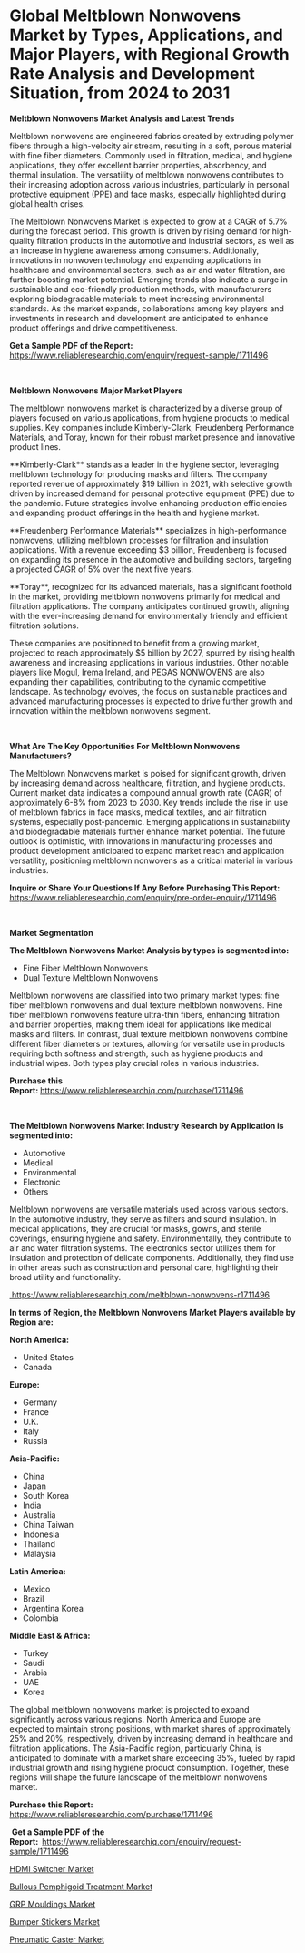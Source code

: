 <p><h1>Global Meltblown Nonwovens Market by Types, Applications, and Major Players, with Regional Growth Rate Analysis and Development Situation, from 2024 to 2031</h1></p><p><strong>Meltblown Nonwovens Market Analysis and Latest Trends</strong></p>
<p><p>Meltblown nonwovens are engineered fabrics created by extruding polymer fibers through a high-velocity air stream, resulting in a soft, porous material with fine fiber diameters. Commonly used in filtration, medical, and hygiene applications, they offer excellent barrier properties, absorbency, and thermal insulation. The versatility of meltblown nonwovens contributes to their increasing adoption across various industries, particularly in personal protective equipment (PPE) and face masks, especially highlighted during global health crises.</p><p>The Meltblown Nonwovens Market is expected to grow at a CAGR of 5.7% during the forecast period. This growth is driven by rising demand for high-quality filtration products in the automotive and industrial sectors, as well as an increase in hygiene awareness among consumers. Additionally, innovations in nonwoven technology and expanding applications in healthcare and environmental sectors, such as air and water filtration, are further boosting market potential. Emerging trends also indicate a surge in sustainable and eco-friendly production methods, with manufacturers exploring biodegradable materials to meet increasing environmental standards. As the market expands, collaborations among key players and investments in research and development are anticipated to enhance product offerings and drive competitiveness.</p></p>
<p><strong>Get a Sample PDF of the Report:&nbsp;</strong> <a href="https://www.reliableresearchiq.com/enquiry/request-sample/1711496?utm_campaign=104&utm_medium=2&utm_source=Github&utm_content=ia&utm_term=22102024&utm_id=meltblown-nonwovens">https://www.reliableresearchiq.com/enquiry/request-sample/1711496</a></p>
<p>&nbsp;</p>
<p><strong>Meltblown Nonwovens Major Market Players</strong></p>
<p><p>The meltblown nonwovens market is characterized by a diverse group of players focused on various applications, from hygiene products to medical supplies. Key companies include Kimberly-Clark, Freudenberg Performance Materials, and Toray, known for their robust market presence and innovative product lines.</p><p>**Kimberly-Clark** stands as a leader in the hygiene sector, leveraging meltblown technology for producing masks and filters. The company reported revenue of approximately $19 billion in 2021, with selective growth driven by increased demand for personal protective equipment (PPE) due to the pandemic. Future strategies involve enhancing production efficiencies and expanding product offerings in the health and hygiene market.</p><p>**Freudenberg Performance Materials** specializes in high-performance nonwovens, utilizing meltblown processes for filtration and insulation applications. With a revenue exceeding $3 billion, Freudenberg is focused on expanding its presence in the automotive and building sectors, targeting a projected CAGR of 5% over the next five years.</p><p>**Toray**, recognized for its advanced materials, has a significant foothold in the market, providing meltblown nonwovens primarily for medical and filtration applications. The company anticipates continued growth, aligning with the ever-increasing demand for environmentally friendly and efficient filtration solutions.</p><p>These companies are positioned to benefit from a growing market, projected to reach approximately $5 billion by 2027, spurred by rising health awareness and increasing applications in various industries. Other notable players like Mogul, Irema Ireland, and PEGAS NONWOVENS are also expanding their capabilities, contributing to the dynamic competitive landscape. As technology evolves, the focus on sustainable practices and advanced manufacturing processes is expected to drive further growth and innovation within the meltblown nonwovens segment.</p></p>
<p>&nbsp;</p>
<p><strong>What Are The Key Opportunities For Meltblown Nonwovens Manufacturers?</strong></p>
<p><p>The Meltblown Nonwovens market is poised for significant growth, driven by increasing demand across healthcare, filtration, and hygiene products. Current market data indicates a compound annual growth rate (CAGR) of approximately 6-8% from 2023 to 2030. Key trends include the rise in use of meltblown fabrics in face masks, medical textiles, and air filtration systems, especially post-pandemic. Emerging applications in sustainability and biodegradable materials further enhance market potential. The future outlook is optimistic, with innovations in manufacturing processes and product development anticipated to expand market reach and application versatility, positioning meltblown nonwovens as a critical material in various industries.</p></p>
<p><strong>Inquire or Share Your Questions If Any Before Purchasing This Report:</strong> <a href="https://www.reliableresearchiq.com/enquiry/pre-order-enquiry/1711496?utm_campaign=104&utm_medium=2&utm_source=Github&utm_content=ia&utm_term=22102024&utm_id=meltblown-nonwovens">https://www.reliableresearchiq.com/enquiry/pre-order-enquiry/1711496</a></p>
<p>&nbsp;</p>
<p><strong>Market Segmentation</strong></p>
<p><strong>The Meltblown Nonwovens Market Analysis by types is segmented into:</strong></p>
<p><ul><li>Fine Fiber Meltblown Nonwovens</li><li>Dual Texture Meltblown Nonwovens</li></ul></p>
<p><p>Meltblown nonwovens are classified into two primary market types: fine fiber meltblown nonwovens and dual texture meltblown nonwovens. Fine fiber meltblown nonwovens feature ultra-thin fibers, enhancing filtration and barrier properties, making them ideal for applications like medical masks and filters. In contrast, dual texture meltblown nonwovens combine different fiber diameters or textures, allowing for versatile use in products requiring both softness and strength, such as hygiene products and industrial wipes. Both types play crucial roles in various industries.</p></p>
<p><strong>Purchase this Report:&nbsp;</strong><a href="https://www.reliableresearchiq.com/purchase/1711496?utm_campaign=104&utm_medium=2&utm_source=Github&utm_content=ia&utm_term=22102024&utm_id=meltblown-nonwovens">https://www.reliableresearchiq.com/purchase/1711496</a></p>
<p>&nbsp;</p>
<p><strong>The Meltblown Nonwovens Market Industry Research by Application is segmented into:</strong></p>
<p><ul><li>Automotive</li><li>Medical</li><li>Environmental</li><li>Electronic</li><li>Others</li></ul></p>
<p><p>Meltblown nonwovens are versatile materials used across various sectors. In the automotive industry, they serve as filters and sound insulation. In medical applications, they are crucial for masks, gowns, and sterile coverings, ensuring hygiene and safety. Environmentally, they contribute to air and water filtration systems. The electronics sector utilizes them for insulation and protection of delicate components. Additionally, they find use in other areas such as construction and personal care, highlighting their broad utility and functionality.</p></p>
<p><a href="https://www.reliableresearchiq.com/meltblown-nonwovens-r1711496?utm_campaign=104&utm_medium=2&utm_source=Github&utm_content=ia&utm_term=22102024&utm_id=meltblown-nonwovens">&nbsp;https://www.reliableresearchiq.com/meltblown-nonwovens-r1711496</a></p>
<p><strong>In terms of Region, the Meltblown Nonwovens Market Players available by Region are:</strong></p>
<p>
    <p> <strong> North America: </strong>
        <ul>
            <li>United States</li>
            <li>Canada</li>
        </ul>
        </p> 
    <p> <strong> Europe: </strong>
        <ul>
            <li>Germany</li>
            <li>France</li>
            <li>U.K.</li>
            <li>Italy</li>
            <li>Russia</li>
        </ul>
        </p> 
    <p> <strong> Asia-Pacific: </strong>
        <ul>
            <li>China</li>
            <li>Japan</li>
            <li>South Korea</li>
            <li>India</li>
            <li>Australia</li>
            <li>China Taiwan</li>
            <li>Indonesia</li>
            <li>Thailand</li>
            <li>Malaysia</li>
        </ul>
        </p> 
    <p> <strong> Latin America: </strong>
        <ul>
            <li>Mexico</li>
            <li>Brazil</li>
            <li>Argentina Korea</li>
            <li>Colombia</li>
        </ul>
        </p> 
    <p> <strong> Middle East & Africa: </strong>
        <ul>
            <li>Turkey</li>
            <li>Saudi</li>
            <li>Arabia</li>
            <li>UAE</li>
            <li>Korea</li>
        </ul>
    </p>
    </p>
<p><p>The global meltblown nonwovens market is projected to expand significantly across various regions. North America and Europe are expected to maintain strong positions, with market shares of approximately 25% and 20%, respectively, driven by increasing demand in healthcare and filtration applications. The Asia-Pacific region, particularly China, is anticipated to dominate with a market share exceeding 35%, fueled by rapid industrial growth and rising hygiene product consumption. Together, these regions will shape the future landscape of the meltblown nonwovens market.</p></p>
<p><strong>Purchase this Report: </strong><a href="https://www.reliableresearchiq.com/purchase/1711496?utm_campaign=104&utm_medium=2&utm_source=Github&utm_content=ia&utm_term=22102024&utm_id=meltblown-nonwovens">https://www.reliableresearchiq.com/purchase/1711496</a></p>
<p>&nbsp;<strong>Get a Sample PDF of the Report:&nbsp;&nbsp;</strong><a href="https://www.reliableresearchiq.com/enquiry/request-sample/1711496?utm_campaign=104&utm_medium=2&utm_source=Github&utm_content=ia&utm_term=22102024&utm_id=meltblown-nonwovens">https://www.reliableresearchiq.com/enquiry/request-sample/1711496</a></p>
<p><strong></strong></p>
<p><p><a href="https://issuu.com/reportprime-2/docs/hdmi-switcher-market-size-2030.pptx_207e08435058cc?utm_campaign=104&utm_medium=2&utm_source=Github&utm_content=ia&utm_term=22102024&utm_id=meltblown-nonwovens">HDMI Switcher Market</a></p><p><a href="https://www.linkedin.com/pulse/unveiling-market-trends-global-bullous-pemphigoid-uxsze?utm_campaign=104&utm_medium=2&utm_source=Github&utm_content=ia&utm_term=22102024&utm_id=meltblown-nonwovens">Bullous Pemphigoid Treatment Market</a></p><p><a href="https://github.com/rozh43oreder/Market-Research-Report-List-1/blob/main/grp-mouldings-market.md?utm_campaign=104&utm_medium=2&utm_source=Github&utm_content=ia&utm_term=22102024&utm_id=meltblown-nonwovens">GRP Mouldings Market</a></p><p><a href="https://www.linkedin.com/pulse/bumper-stickers-market-maturity-analysis-regional-disparities-okxgc?utm_campaign=104&utm_medium=2&utm_source=Github&utm_content=ia&utm_term=22102024&utm_id=meltblown-nonwovens">Bumper Stickers Market</a></p><p><a href="https://issuu.com/reportprime-2/docs/pneumatic-caster-market-size-2030.p_c057478d108611?utm_campaign=104&utm_medium=2&utm_source=Github&utm_content=ia&utm_term=22102024&utm_id=meltblown-nonwovens">Pneumatic Caster Market</a></p></p>